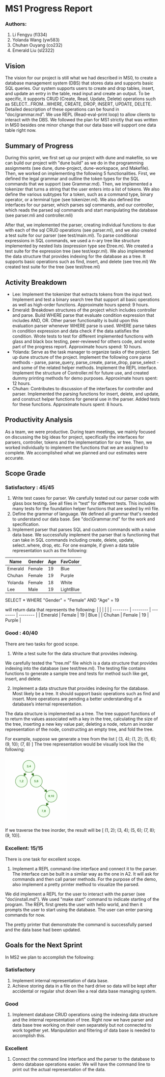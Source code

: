 # MS1 Progress Report

### Authors:
1. Li Fengyu (fl334)
2. Yolanda Wang (yw583)
3. Chuhan Ouyang (co232)
4. Emerald Liu (sl2322)

## Vision
The vision for our project is still what we had described in MS0, to create a database management system (DBS) that stores data and supports basic SQL queries. Our system supports users to create and drop tables, insert, and update an entry in the table, read input and create an output. To be specific, it supports CRUD (Create, Read, Update, Delete) operations such as SELECT…FROM…WHERE, CREATE, DROP, INSERT, UPDATE, DELETE. Detailed description of these operations can be found in "doc/grammar.md". We use REPL (Read-eval-print loop) to allow clients to interact with the DBS. We followed the plan for MS1 strictly that was written in MS0 besides one minor change that our data base will support one data table right now.


## Summary of Progress
During this sprint, we first set up our project with dune and makefile, so we can build our project with "dune build" as we do in the programming assignments (see dune, dune-project, dune-workspace, and Makefile). Then, we worked on implementing the following 5 functionalities. First, we defined the legal grammar and outline the token types for the SQL commands that we support (see Grammar.md). Then, we implemented a tokenizer that turns a string that the user enters into a list of tokens. We also define the various subtypes for a token, such as a command type, binary operator, or a terminal type (see tokenizer.ml).
We also defined the interfaces for our parser, which parses sql commands, and our controller, which reads the parsed sql commands and start manipulating the database (see parser.mli and controller.mli)

After that, we implemented the parser, creating individual functions to due with each of the sql CRUD operations (see parser.ml), and we also created a test suite for our parser (see test/main.ml). To parse conditional expressions in SQL commands, we used a n-ary tree like structure implemented by nested lists (expression type see Etree.m). We created a test suite for the expression tree (see test/expr.ml). We also implemented the data structure that provides indexing for the database as a tree. It supports basic operations such as find, insert, and delete (see tree.ml) We created test suite for the tree (see test/tree.ml)


## Activity Breakdown
- Lee: Implement the tokenizer that extracts tokens from the input text. Implement and test a binary search tree that support all basic operations as well as high-order functions. Approximate hours spend: 9 hours.
- Emerald: Breakdown structures of the project which includes controller and parse. Build WHERE parse that evaluate condition expression that includes AND, OR. Other parser functionality is build upon this evaluation parser whenever WHERE parse is used. WHERE parse takes in condition expression and data check if the data satisfies the condition. Wrote tests to test for different implemented functions with glass and black box testing, peer-reviewed for others code, and wrote part of the progress report. Approximate hours spend: 10 hours.
- Yolanda: Serve as the task manager to organize tasks of the project. Set up dune structure of the project. Implement the following core parse methods - parse, parse_query, parse_create, parse_drop, parse_select - and some of the related helper methods. Implement the REPL interface. Implement the structure of Controller.ml for future use, and created dummy printing methods for demo purposes. Approximate hours spent: 12 hours.
- Chuhan: Contributes to discussion of the interfaces for controller and parser. Implemented the parsing functions for insert, delete, and update, and construct helper functions for general use in the parser.  Added tests for these functions. Approximate hours spent: 8 hours.

## Productivity Analysis
As a team, we were productive. During team meetings, we mainly focused on discussing the big ideas for project, specifically the interfaces for parsers, controller, tokens and the implementation for our tree. Then, we worked individually to implement the functions that we are assigned to complete. We accomplished what we planned and our estimates were accurate.

## Scope Grade
### Satisfactory : 45/45
1. Write test cases for parser.
We carefully tested out our parser code with glass box testing. See all files in "test\" for different tests. This includes many tests for the foundation helper functions that are sealed by mli file.
2. Define the grammar of language.
We defined all grammar that's needed to understand our data base. See "doc\Grammar.md" for the work and specification.
3. Implement parser that parses SQL and custom commands with a naive data base.
We successfully implement the parser that is functioning that can take in SQL commands including create, delete, update, select..where, drop, etc. For one example, if given a data table representation such as the following:

| Name    | Gender | Age | FavColor  |
| ------- | ------ | --- | --------- |
| Emerald | Female | 19  | Blue      |
| Chuhan  | Female | 19  | Purple    |
| Yolanda | Female | 18  | White     |
| Lee     | Male   | 19  | LightBlue |

SELECT * WHERE "Gender" = "Female" AND "Age" = 19

will return data that represents the following:
| <!-- --> | <!-- --> | <!-- --> | <!-- --> |
| -------- | -------- | -------- | -------- |
| Emerald  | Female   | 19       | Blue     |
| Chuhan   | Female   | 19       | Purple   |


### Good : 40/40
There are two tasks for good scope.

1. Write a test suite for the data structure that provides indexing.

We carefully tested the "tree.ml" file which is a data structure that provides
indexing into the database (see test/tree.ml). The testing file contains
functions to generate a sample tree and tests for method such like
get, insert, and delete.


2. Implement a data structure that provides indexing for the database. Most likely be a tree. It should support basic operations such as find and insert. More operations are pending a better understanding of a database’s internal representation.

The data structure is implemented as a tree. The tree support functions of to return the values associated with a key in the tree, calculating the size
of the tree, inserting a new key value pair, deleting a node, return an inorder
representation of the node, constructing an empty tree, and fold the tree.

For example, suppose we generate a tree from the list
[ (3, 4); (1, 2); (5, 6); (9, 10); (7, 8) ]
The tree representation would be visually look like the following:

<img src="sample_tree.jpg" width="200"/>

If we traverse the tree inorder, the result will be [ (1, 2); (3, 4); (5, 6); (7, 8); (9, 10)]. 


### Excellent: 15/15
There is one task for excellent scope.

1. Implement a REPL command-line interface and connect it to the parser. The interface can be built in a similar way as the one in A2. It will ask for commands and then call parser methods. For the purpose of the demo, also implement a pretty printer method to visualize the parsed.

We did implement a REPL for the user to interact with the parser (see "doc\install.md"). We used "make start" command to indicate starting of the program. The REPL first greets the user with hello world, and then it prompts the user to start using the database. The user can enter parsing commands for now.

The pretty printer that demonstrate the command is successfully parsed and the data base had been updated.


## Goals for the Next Sprint
In MS2 we plan to accomplish the following:
### Satisfactory
1. Implement internal representation of data base.
2. Achieve storing data in a file on the hard drive so data will be kept after accidental or regular shut down like a real data base managing system.
### Good
1. Implement database CRUD operations using the indexing data structure and the internal representation of tree. Right now we have parser and data base tree working on their own separately but not connected to work together yet. Manipulation and filtering of data base is needed to accomplish this.
### Excellent
1. Connect the command line interface and the parser to the database to demo database operations easier. We will have the command line to print out the actual representation of the data.